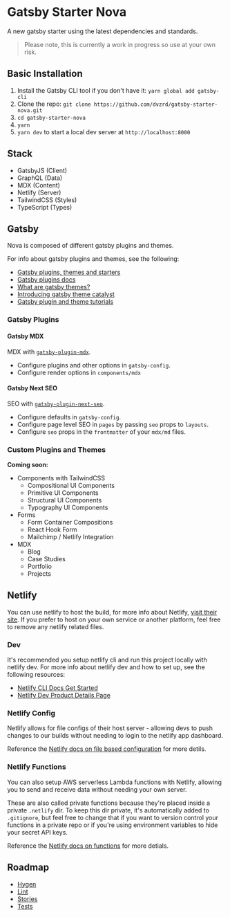 # Gatsby Starter Nova

A new gatsby starter using the latest dependencies and standards.

> Please note, this is currently a work in progress so use at your own risk.

## Basic Installation

1. Install the Gatsby CLI tool if you don't have it: `yarn global add gatsby-cli`
2. Clone the repo: `git clone https://github.com/dvzrd/gatsby-starter-nova.git`
3. `cd gatsby-starter-nova`
4. `yarn`
5. `yarn dev` to start a local dev server at `http://localhost:8000`

## Stack

- GatsbyJS (Client)
- GraphQL (Data)
- MDX (Content)
- Netlify (Server)
- TailwindCSS (Styles)
- TypeScript (Types)

## Gatsby

Nova is composed of different gatsby plugins and themes.

For info about gatsby plugins and themes, see the following:

- [Gatsby plugins, themes and starters](https://www.gatsbyjs.com/docs/plugins-themes-and-starters/)
- [Gatsby plugins docs](https://www.gatsbyjs.com/docs/plugins/)
- [What are gatsby themes?](https://www.gatsbyjs.com/docs/themes/what-are-gatsby-themes/)
- [Introducing gatsby theme catalyst](https://www.gatsbyjs.com/blog/2020-05-14-introducing-gatsby-theme-catalyst/)
- [Gatsby plugin and theme tutorials](https://www.gatsbyjs.com/tutorial/plugin-and-theme-tutorials/)

### Gatsby Plugins

#### Gatsby MDX

MDX with [`gatsby-plugin-mdx`](https://github.com/gatsbyjs/gatsby/tree/master/packages/gatsby-plugin-mdx).

- Configure plugins and other options in `gatsby-config`.
- Configure render options in `components/mdx`

#### Gatsby Next SEO

SEO with [`gatsby-plugin-next-seo`](https://github.com/ifiokjr/gatsby-plugin-next-seo).

- Configure defaults in `gatsby-config`.
- Configure page level SEO in `pages` by passing `seo` props to `layouts`.
- Configure `seo` props in the `frontmatter` of your `mdx/md` files.

### Custom Plugins and Themes

**Coming soon:**

- Components with TailwindCSS
  - Compositional UI Components
  - Primitive UI Components
  - Structural UI Components
  - Typography UI Components
- Forms
  - Form Container Compositions
  - React Hook Form
  - Mailchimp / Netlify Integration
- MDX
  - Blog
  - Case Studies
  - Portfolio
  - Projects

## Netlify

You can use netlify to host the build, for more info about Netlify, [visit their site](https://www.netlify.com/). If you prefer to host on your own service or another platform, feel free to remove any netlify related files.

### Dev

It's recommended you setup netlify cli and run this project locally with netlify dev. For more info about netlify dev and how to set up, see the following resources:

- [Netlify CLI Docs Get Started](https://docs.netlify.com/cli/get-started/)
- [Netlify Dev Product Details Page](https://www.netlify.com/products/dev/)

### Netlify Config

Netlify allows for file configs of their host server - allowing devs to push changes to our builds without needing to login to the netlify app dashboard.

Reference the [Netlify docs on file based configuration](https://docs.netlify.com/configure-builds/file-based-configuration) for more detils.

### Netlify Functions

You can also setup AWS serverless Lambda functions with Netlify, allowing you to send and receive data without needing your own server.

These are also called private functions because they're placed inside a private `.netlify` dir. To keep this dir private, it's automatically added to `.gitignore`, but feel free to change that if you want to version control your functions in a private repo or if you're using environment variables to hide your secret API keys.

Reference the [Netlify docs on functions](https://docs.netlify.com/functions/overview/) for more detials.

## Roadmap

- [Hygen](https://github.com/jondot/hygen/)
- [Lint](https://www.gatsbyjs.com/docs/eslint/)
- [Stories](https://storybook.js.org/)
- [Tests](https://www.gatsbyjs.com/docs/unit-testing/)
